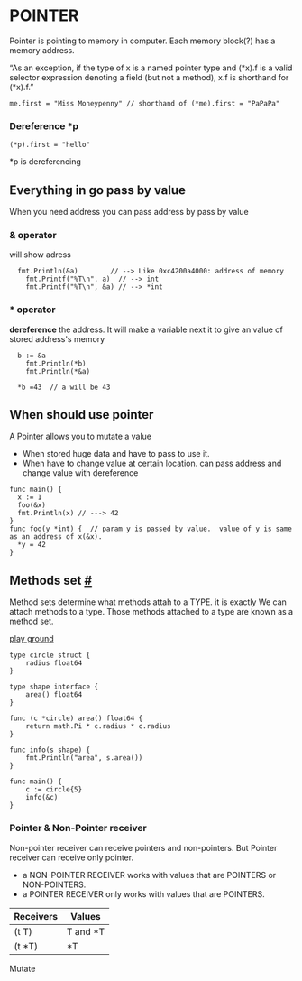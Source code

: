 # POINTER
Pointer is pointing to memory in computer. Each memory block(?) has a memory address.

“As an exception, if the type of x is a named pointer type and (*x).f is a valid selector expression denoting a field (but not a method), x.f is shorthand for (*x).f.”

```
me.first = "Miss Moneypenny" // shorthand of (*me).first = "PaPaPa"
```

### Dereference *p
```
(*p).first = "hello"
```
*p is dereferencing

## Everything in go pass by value
 When you need address you can pass address by pass by value

### & operator
will show adress

```
  fmt.Println(&a)        // --> Like 0xc4200a4000: address of memory
	fmt.Printf("%T\n", a)  // --> int
	fmt.Printf("%T\n", &a) // --> *int
```

### * operator
**dereference** the address. It will make a variable next it to give an value of stored address's memory


```
  b := &a
	fmt.Println(*b)
	fmt.Println(*&a)

  *b =43  // a will be 43
```

## When should use pointer
A Pointer allows you to mutate a value
- When stored huge data and have to pass to use it.
- When have to change value at certain location. can pass address and change value with dereference

```
func main() {
  x := 1
  foo(&x)
  fmt.Println(x) // ---> 42
}
func foo(y *int) {  // param y is passed by value.  value of y is same as an address of x(&x).
  *y = 42
}
```

## Methods set [#](https://golang.org/ref/spec#Method_sets)
  Method sets determine what methods attah to a TYPE. it is exactly
We can attach methods to a type. Those methods attached to a type are known as a method set.

[play ground](https://play.golang.org/p/pWFxsg6MSe)
```
type circle struct {
	radius float64
}

type shape interface {
	area() float64
}

func (c *circle) area() float64 {
	return math.Pi * c.radius * c.radius
}

func info(s shape) {
	fmt.Println("area", s.area())
}

func main() {
	c := circle{5}
	info(&c)
}

```

### Pointer & Non-Pointer receiver
Non-pointer receiver can receive pointers and non-pointers. But Pointer receiver can receive only pointer.

- a NON-POINTER RECEIVER
  works with values that are POINTERS or NON-POINTERS.
- a POINTER RECEIVER
  only works with values that are POINTERS.

|Receivers|Values|
|-----|-----|
|(t T)|T and *T|
|(t *T)| *T|


Mutate